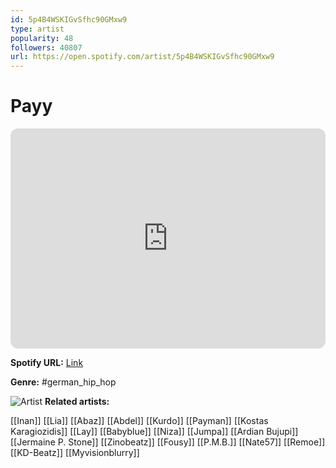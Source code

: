 ```yaml
---
id: 5p4B4WSKIGvSfhc90GMxw9
type: artist
popularity: 48
followers: 40807
url: https://open.spotify.com/artist/5p4B4WSKIGvSfhc90GMxw9
---
```

# Payy

<iframe style="border-radius:12px" src="https://open.spotify.com/embed/artist/5p4B4WSKIGvSfhc90GMxw9" width="100%" height="352" frameBorder="0" allowfullscreen="" allow="autoplay; clipboard-write; encrypted-media; fullscreen; picture-in-picture" loading="lazy"></iframe>

**Spotify URL:** [Link](https://open.spotify.com/artist/5p4B4WSKIGvSfhc90GMxw9)

**Genre:**  #german_hip_hop

![Artist](https://i.scdn.co/image/ab6761610000e5ebf82d0f9e391d63937c5849e1)
**Related artists:**

[[Inan]]
[[Lia]]
[[Abaz]]
[[Abdel]]
[[Kurdo]]
[[Payman]]
[[Kostas Karagiozidis]]
[[Lay]]
[[Babyblue]]
[[Niza]]
[[Jumpa]]
[[Ardian Bujupi]]
[[Jermaine P. Stone]]
[[Zinobeatz]]
[[Fousy]]
[[P.M.B.]]
[[Nate57]]
[[Remoe]]
[[KD-Beatz]]
[[Myvisionblurry]]
